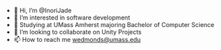 - 👋 Hi, I’m @InoriJade
- 👀 I’m interested in software development
- 🌱 Studying at UMass Amherst majoring Bachelor of Computer Science
- 💞️ I’m looking to collaborate on Unity Projects
- 📫 How to reach me wedmonds@umass.edu

<!---
InoriJade/InoriJade is a ✨ special ✨ repository because its `README.md` (this file) appears on your GitHub profile.
You can click the Preview link to take a look at your changes.
--->
